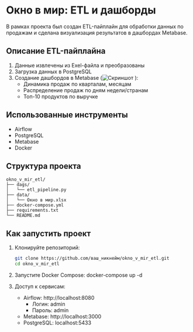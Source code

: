 # Окно в мир: ETL и дашборды
В рамках проекта был создан ETL-пайплайн для обработки данных по продажам и сделана визуализация результатов в дашбордах Metabase.

## Описание ETL-пайплайна
1. Данные извлечены из Exel-файла и преобразованы
2. Загрузка данных в PostgreSQL
3. Создание дашбордов в Metabase (![Скриншот](screenshots/2025-10-22_07-54-42.png)
):
   - Динамика продаж по кварталам, месяцам
   - Распределение продаж по дням недели/странам
   - Топ-10 продуктов по выручке

## Использованные инструменты
- Airflow
- PostgreSQL
- Metabase
- Docker

## Структура проекта

    okno_v_mir_etl/
    ├── dags/
    │   └── etl_pipeline.py
    ├── data/
    │   └── Окно в мир.xlsx
    ├── docker-compose.yml
    ├── requirements.txt
    └── README.md

## Как запустить проект

1. Клонируйте репозиторий:
   ```bash
   git clone https://github.com/ваш_никнейм/okno_v_mir_etl.git
   cd okno_v_mir_etl

2. Запустите Docker Compose:
   docker-compose up -d

3. Доступ к сервисам:
   - Airflow: http://localhost:8080
      - Логин: admin
      - Пароль: admin  
   - Metabase: http://localhost:3000
   - PostgreSQL: localhost:5433
